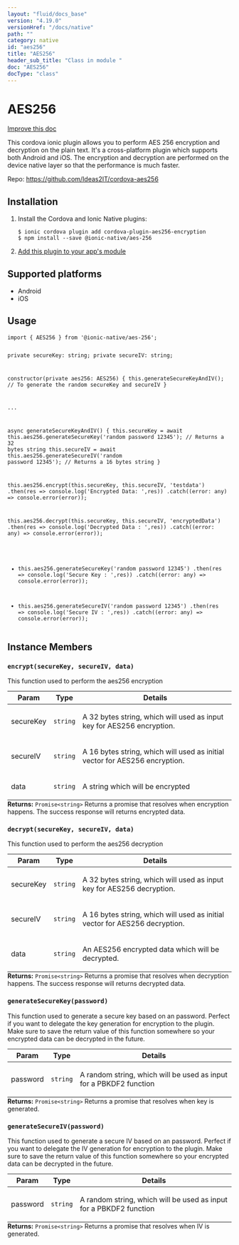 ```yaml
---
layout: "fluid/docs_base"
version: "4.19.0"
versionHref: "/docs/native"
path: ""
category: native
id: "aes256"
title: "AES256"
header_sub_title: "Class in module "
doc: "AES256"
docType: "class"
---
```


<h1 class="api-title">AES256</h1>

<a class="improve-v2-docs" href="http://github.com/ionic-team/ionic-native/edit/master/src/@ionic-native/plugins/aes-256/index.ts#L1">
  Improve this doc
</a>







<p>This cordova ionic plugin allows you to perform AES 256 encryption and decryption on the plain text.
It&#39;s a cross-platform plugin which supports both Android and iOS.
The encryption and decryption are performed on the device native layer so that the performance is much faster.</p>


<p>Repo:
  <a href="https://github.com/Ideas2IT/cordova-aes256">
    https://github.com/Ideas2IT/cordova-aes256
  </a>
</p>


<h2><a class="anchor" name="installation" href="#installation"></a>Installation</h2>
<ol class="installation">
  <li>Install the Cordova and Ionic Native plugins:<br>
    <pre><code class="nohighlight">$ ionic cordova plugin add cordova-plugin-aes256-encryption
$ npm install --save @ionic-native/aes-256
</code></pre>
  </li>
  <li><a href="https://ionicframework.com/docs/native/#Add_Plugins_to_Your_App_Module">Add this plugin to your app's module</a></li>
</ol>



<h2><a class="anchor" name="platforms" href="#platforms"></a>Supported platforms</h2>
<ul>
  <li>Android</li><li>iOS</li>
</ul>






<h2><a class="anchor" name="usage" href="#usage"></a>Usage</h2>
<pre><code class="lang-typescript">import { AES256 } from &#39;@ionic-native/aes-256&#39;;

private secureKey: string;
private secureIV: string;

constructor(private aes256: AES256) {
   this.generateSecureKeyAndIV(); // To generate the random secureKey and secureIV
}

...

async generateSecureKeyAndIV() {
   this.secureKey = await this.aes256.generateSecureKey(&#39;random password 12345&#39;); // Returns a 32 bytes string
   this.secureIV = await this.aes256.generateSecureIV(&#39;random password 12345&#39;); // Returns a 16 bytes string
}

this.aes256.encrypt(this.secureKey, this.secureIV, &#39;testdata&#39;)
  .then(res =&gt; console.log(&#39;Encrypted Data: &#39;,res))
  .catch((error: any) =&gt; console.error(error));

this.aes256.decrypt(this.secureKey, this.secureIV, &#39;encryptedData&#39;)
  .then(res =&gt; console.log(&#39;Decrypted Data : &#39;,res))
  .catch((error: any) =&gt; console.error(error));


* this.aes256.generateSecureKey(&#39;random password 12345&#39;)
  .then(res =&gt; console.log(&#39;Secure Key : &#39;,res))
  .catch((error: any) =&gt; console.error(error));


* this.aes256.generateSecureIV(&#39;random password 12345&#39;)
  .then(res =&gt; console.log(&#39;Secure IV : &#39;,res))
  .catch((error: any) =&gt; console.error(error));
</code></pre>








<h2><a class="anchor" name="instance-members" href="#instance-members"></a>Instance Members</h2>
<h3><a class="anchor" name="encrypt" href="#encrypt"></a><code>encrypt(secureKey,&nbsp;secureIV,&nbsp;data)</code></h3>


This function used to perform the aes256 encryption
<table class="table param-table" style="margin:0;">
  <thead>
  <tr>
    <th>Param</th>
    <th>Type</th>
    <th>Details</th>
  </tr>
  </thead>
  <tbody>
  <tr>
    <td>
      secureKey</td>
    <td>
      <code>string</code>
    </td>
    <td>
      <p>A 32 bytes string, which will used as input key for AES256 encryption.</p>
</td>
  </tr>
  
  <tr>
    <td>
      secureIV</td>
    <td>
      <code>string</code>
    </td>
    <td>
      <p>A 16 bytes string, which will used as initial vector for AES256 encryption.</p>
</td>
  </tr>
  
  <tr>
    <td>
      data</td>
    <td>
      <code>string</code>
    </td>
    <td>
      <p>A string which will be encrypted</p>
</td>
  </tr>
  </tbody>
</table>

<div class="return-value" markdown="1">
  <i class="icon ion-arrow-return-left"></i>
  <b>Returns:</b> <code>Promise&lt;string&gt;</code> Returns a promise that resolves when encryption happens. The success response will returns encrypted data.
</div><h3><a class="anchor" name="decrypt" href="#decrypt"></a><code>decrypt(secureKey,&nbsp;secureIV,&nbsp;data)</code></h3>


This function used to perform the aes256 decryption
<table class="table param-table" style="margin:0;">
  <thead>
  <tr>
    <th>Param</th>
    <th>Type</th>
    <th>Details</th>
  </tr>
  </thead>
  <tbody>
  <tr>
    <td>
      secureKey</td>
    <td>
      <code>string</code>
    </td>
    <td>
      <p>A 32 bytes string, which will used as input key for AES256 decryption.</p>
</td>
  </tr>
  
  <tr>
    <td>
      secureIV</td>
    <td>
      <code>string</code>
    </td>
    <td>
      <p>A 16 bytes string, which will used as initial vector for AES256 decryption.</p>
</td>
  </tr>
  
  <tr>
    <td>
      data</td>
    <td>
      <code>string</code>
    </td>
    <td>
      <p>An AES256 encrypted data which will be decrypted.</p>
</td>
  </tr>
  </tbody>
</table>

<div class="return-value" markdown="1">
  <i class="icon ion-arrow-return-left"></i>
  <b>Returns:</b> <code>Promise&lt;string&gt;</code> Returns a promise that resolves when decryption happens. The success response will returns decrypted data.
</div><h3><a class="anchor" name="generateSecureKey" href="#generateSecureKey"></a><code>generateSecureKey(password)</code></h3>


This function used to generate a secure key based on an password. Perfect if you want to delegate the key generation for encryption to the plugin.
Make sure to save the return value of this function somewhere so your encrypted data can be decrypted in the future.
<table class="table param-table" style="margin:0;">
  <thead>
  <tr>
    <th>Param</th>
    <th>Type</th>
    <th>Details</th>
  </tr>
  </thead>
  <tbody>
  <tr>
    <td>
      password</td>
    <td>
      <code>string</code>
    </td>
    <td>
      <p>A random string, which will be used as input for a PBKDF2 function</p>
</td>
  </tr>
  </tbody>
</table>

<div class="return-value" markdown="1">
  <i class="icon ion-arrow-return-left"></i>
  <b>Returns:</b> <code>Promise&lt;string&gt;</code> Returns a promise that resolves when key is generated.
</div><h3><a class="anchor" name="generateSecureIV" href="#generateSecureIV"></a><code>generateSecureIV(password)</code></h3>


This function used to generate a secure IV based on an password. Perfect if you want to delegate the IV generation for encryption to the plugin.
Make sure to save the return value of this function somewhere so your encrypted data can be decrypted in the future.
<table class="table param-table" style="margin:0;">
  <thead>
  <tr>
    <th>Param</th>
    <th>Type</th>
    <th>Details</th>
  </tr>
  </thead>
  <tbody>
  <tr>
    <td>
      password</td>
    <td>
      <code>string</code>
    </td>
    <td>
      <p>A random string, which will be used as input for a PBKDF2 function</p>
</td>
  </tr>
  </tbody>
</table>

<div class="return-value" markdown="1">
  <i class="icon ion-arrow-return-left"></i>
  <b>Returns:</b> <code>Promise&lt;string&gt;</code> Returns a promise that resolves when IV is generated.
</div>





